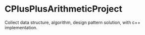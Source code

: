 # CPlusPlusArithmeticProject
Collect data structure, algorithm, design pattern solution, with c++ implementation.
